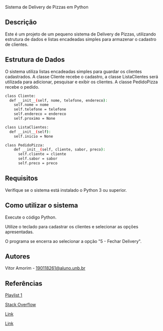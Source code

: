 Sistema de Delivery de Pizzas em Python

## Descrição

Este é um projeto de um pequeno sistema de Delivery de Pizzas, utilizando estrutura de dados e listas encadeadas simples para armazenar o 
cadastro de clientes.

## Estrutura de Dados

O sistema utiliza listas encadeadas simples para guardar os clientes cadastrados. 
A classe Cliente recebe o cadastro, a classe ListaClientes será utilizada para adicionar, pesquisar e exibir os clientes.
A classe PedidoPizza recebe o pedido.

```bash
class Cliente:
  def __init__(self, nome, telefone, endereco):
    self.nome = nome
    self.telefone = telefone
    self.endereco = endereco
    self.proximo = None

class ListaClientes:
  def __init__(self):
    self.inicio = None

class PedidoPizza:
    def __init__(self, cliente, sabor, preco):
      self.cliente = cliente
      self.sabor = sabor
      self.preco = preco
```

## Requisitos

Verifique se o sistema está instalado o Python 3 ou superior.


## Como utilizar o sistema

Execute o código Python.

Utilize o teclado para cadastrar os clientes e selecionar as opções apresentadas.

O programa se encerra ao selecionar a opção "5 - Fechar Delivery".

## Autores

Vitor Amorim - 190118261@aluno.unb.br

## Referências
[Playlist 1](https://www.youtube.com/playlist?list=PL5TJqBvpXQv5Bb71AE5Cd_kB5rNsfU4Cp)

[Stack Overflow](https://pt.stackoverflow.com/questions/480020/cadastro-infinito-de-cliente)

[Link](https://awari.com.br/lista-encadeada-em-python-aprenda-a-estrutura-de-dados-essencial-para-programacao/?utm_source=blog&utm_campaign=projeto+blog&utm_medium=Lista%20Encadeada%20em%20Python:%20Aprenda%20a%20Estrutura%20de%20Dados%20Essencial%20para%20Programa%C3%A7%C3%A3o)

[Link](https://pt.stackoverflow.com/questions/533924/como-preencher-uma-linkedlist-listas-encadeadas-no-python-atrav%C3%A9s-das-entradas)


